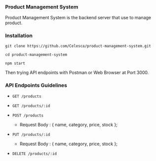 ### Product Management System

Product Management System is the backend server that use to manage product.

### Installation

`git clone https://github.com/Celesca/product-management-system.git`

`cd product-management-system`

`npm start`

Then trying API endpoints with Postman or Web Browser at Port 3000.

### API Endpoints Guidelines

* `GET /products`

* `GET /products/:id`

* `POST /products`
  - Request Body : 
    {
      name,
      category,
      price,
      stock
    };

* `PUT /products/:id`
  - Request Body : 
    {
      name,
      category,
      price,
      stock
    };

* `DELETE /products/:id`

